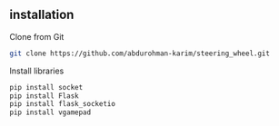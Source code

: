 ## installation

Clone from Git
``` sh
git clone https://github.com/abdurohman-karim/steering_wheel.git
```

Install libraries
``` sh
pip install socket
pip install Flask
pip install flask_socketio
pip install vgamepad
```


